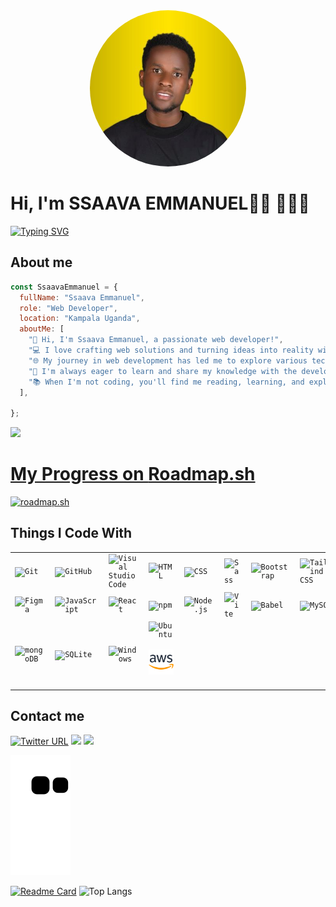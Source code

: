 <div align="center">
  
  <img src="./IMAGES/mine.jpg" style="width: 250px; border-radius: 50%;">
  
</div>

# Hi, I'm SSAAVA EMMANUEL👋🏼 👨🏻‍💻

[![Typing SVG](https://readme-typing-svg.demolab.com?font=Fira+Code&duration=3000&pause=1&color=F70000&center=false&random=false&width=435&lines=A+Web+Developer;Based+in+Uganda)](https://git.io/typing-svg)

## About me

```JavaScript
const SsaavaEmmanuel = {
  fullName: "Ssaava Emmanuel",
  role: "Web Developer",
  location: "Kampala Uganda",
  aboutMe: [
    "👋 Hi, I'm Ssaava Emmanuel, a passionate web developer!",
    "💻 I love crafting web solutions and turning ideas into reality with code.",
    "🌐 My journey in web development has led me to explore various technologies and frameworks.",
    "🚀 I'm always eager to learn and share my knowledge with the developer community.",
    "📚 When I'm not coding, you'll find me reading, learning, and exploring new horizons.",
  ],

};
```

<div>
  <a href="https://github.com/Ssaava/Ssaava">
  <img height="180em"  src="https://github-readme-stats.vercel.app/api?username=Ssaava&show_icons=true&theme=radical&include_all_commits=true&count_private=true"/>
</div>

# My Progress on [Roadmap.sh](https://roadmap.sh/befriend?u=643bc0d4e2725773748ed16a)

[![roadmap.sh](https://api.roadmap.sh/v1-badge/wide/643bc0d4e2725773748ed16a?variant=dark)](https://roadmap.sh/befriend?u=643bc0d4e2725773748ed16a)

## Things I Code With

<div align="center">
  <table>
    <tr>
      <td>
        <code
          ><img
            width="50"
            src="https://user-images.githubusercontent.com/25181517/192108372-f71d70ac-7ae6-4c0d-8395-51d8870c2ef0.png"
            alt="Git"
            title="Git"
        /></code>
      </td>
      <td>
        <code
          ><img
            width="50"
            src="https://user-images.githubusercontent.com/25181517/192108374-8da61ba1-99ec-41d7-80b8-fb2f7c0a4948.png"
            alt="GitHub"
            title="GitHub"
        /></code>
      </td>
      <td>
        <code
          ><img
            width="50"
            src="https://user-images.githubusercontent.com/25181517/192108891-d86b6220-e232-423a-bf5f-90903e6887c3.png"
            alt="Visual Studio Code"
            title="Visual Studio Code"
        /></code>
      </td>
      <td>
        <code
          ><img
            width="50"
            src="https://user-images.githubusercontent.com/25181517/192158954-f88b5814-d510-4564-b285-dff7d6400dad.png"
            alt="HTML"
            title="HTML"
        /></code>
      </td>
      <td>
        <code
          ><img
            width="50"
            src="https://user-images.githubusercontent.com/25181517/183898674-75a4a1b1-f960-4ea9-abcb-637170a00a75.png"
            alt="CSS"
            title="CSS"
        /></code>
      </td>
      <td>
        <code
          ><img
            width="50"
            src="https://user-images.githubusercontent.com/25181517/192158956-48192682-23d5-4bfc-9dfb-6511ade346bc.png"
            alt="Sass"
            title="Sass"
        /></code>
      </td>
      <td>
        <code
          ><img
            width="50"
            src="https://user-images.githubusercontent.com/25181517/183898054-b3d693d4-dafb-4808-a509-bab54cf5de34.png"
            alt="Bootstrap"
            title="Bootstrap"
        /></code>
      </td>
      <td>
        <code
          ><img
            width="50"
            src="https://user-images.githubusercontent.com/25181517/202896760-337261ed-ee92-4979-84c4-d4b829c7355d.png"
            alt="Tailwind CSS"
            title="Tailwind CSS"
        /></code>
      </td>
    </tr>
    <tr>
      <td>
        <code
          ><img
            width="50"
            src="https://user-images.githubusercontent.com/25181517/189715289-df3ee512-6eca-463f-a0f4-c10d94a06b2f.png"
            alt="Figma"
            title="Figma"
        /></code>
      </td>
      <td>
        <code
          ><img
            width="50"
            src="https://user-images.githubusercontent.com/25181517/117447155-6a868a00-af3d-11eb-9cfe-245df15c9f3f.png"
            alt="JavaScript"
            title="JavaScript"
        /></code>
      </td>
      <td>
        <code
          ><img
            width="50"
            src="https://user-images.githubusercontent.com/25181517/183897015-94a058a6-b86e-4e42-a37f-bf92061753e5.png"
            alt="React"
            title="React"
        /></code>
      </td>
      <td>
        <code
          ><img
            width="50"
            src="https://user-images.githubusercontent.com/25181517/121401671-49102800-c959-11eb-9f6f-74d49a5e1774.png"
            alt="npm"
            title="npm"
        /></code>
      </td>
      <td>
        <code
          ><img
            width="50"
            src="https://user-images.githubusercontent.com/25181517/183568594-85e280a7-0d7e-4d1a-9028-c8c2209e073c.png"
            alt="Node.js"
            title="Node.js"
        /></code>
      </td>
      <td>
        <code
          ><img
            width="50"
            src="https://github.com/marwin1991/profile-technology-icons/assets/62091613/b40892ef-efb8-4b0e-a6b5-d1cfc2f3fc35"
            alt="Vite"
            title="Vite"
        /></code>
      </td>
      <td>
        <code
          ><img
            width="50"
            src="https://github.com/marwin1991/profile-technology-icons/assets/136815194/ecd443af-ebba-4af8-a46e-1bf64d863b5b"
            alt="Babel"
            title="Babel"
        /></code>
      </td>
      <td>
        <code
          ><img
            width="50"
            src="https://user-images.githubusercontent.com/25181517/183896128-ec99105a-ec1a-4d85-b08b-1aa1620b2046.png"
            alt="MySQL"
            title="MySQL"
        /></code>
      </td>
    </tr>
    <tr>
      <td>
        <code
          ><img
            width="50"
            src="https://user-images.githubusercontent.com/25181517/182884177-d48a8579-2cd0-447a-b9a6-ffc7cb02560e.png"
            alt="mongoDB"
            title="mongoDB"
        /></code>
      </td>
      <td>
        <code
          ><img
            width="50"
            src="https://github.com/marwin1991/profile-technology-icons/assets/136815194/82df4543-236b-4e45-9604-5434e3faab17"
            alt="SQLite"
            title="SQLite"
        /></code>
      </td>
      <td>
        <code
          ><img
            width="50"
            src="https://user-images.githubusercontent.com/25181517/186884150-05e9ff6d-340e-4802-9533-2c3f02363ee3.png"
            alt="Windows"
            title="Windows"
        /></code>
      </td>
      <td>
        <code
          ><img
            width="50"
            src="https://user-images.githubusercontent.com/25181517/186884153-99edc188-e4aa-4c84-91b0-e2df260ebc33.png"
            alt="Ubuntu"
            title="Ubuntu"
        /></code>
		<code>
			<img
			src="https://raw.githubusercontent.com/devicons/devicon/master/icons/amazonwebservices/amazonwebservices-original-wordmark.svg"
			alt="aws"
			width="40"
			height="40"
			/>
		</code>
      </td>
    </tr>
  </table>
</div>

## Contact me

<div> 
  <a href="https://twitter.com/ssava_ema" target="_blank"><img alt="Twitter URL" src="https://img.shields.io/twitter/url?label=Twitter&style=social&url=https%3A%2F%2Ftwitter.com%2Fssava_ema"></a>
  <a href = "mailto:ssavaemma4@gmail.com/" target="blank"><img src="https://img.shields.io/badge/-Gmail-%23333?style=for-the-badge&logo=gmail&logoColor=white"></a>
  <a href="https://www.linkedin.com/in/ssava-ema/" target="blank"><img src="https://img.shields.io/badge/-LinkedIn-%230077B5?style=for-the-badge&logo=linkedin&logoColor=white"></a>

![Snake animation](https://github.com/bisaacm1/bisaacm1/blob/output/github-contribution-grid-snake.svg)

</div>

[![Readme Card](https://github-readme-stats.vercel.app/api/pin/?username=Ssaava&repo=40-JavaScript-Projects)](https://github.com/Ssaava/40-JavaScript-Projects)
![Top Langs](https://github-readme-stats.vercel.app/api/top-langs/?username=Ssaava&langs_count=8&layout=compact)
